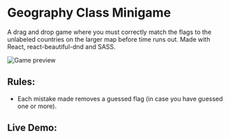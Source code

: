 # Geography Class Minigame

A drag and drop game where you must correctly match the flags to the unlabeled countries on the larger map before time runs out. Made with React, react-beautiful-dnd and SASS.

<img src="" alt="Game preview">

## Rules:
- Each mistake made removes a guessed flag (in case you have guessed one or more).


## Live Demo:

